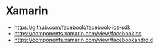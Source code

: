 # Xamarin

- https://github.com/facebook/facebook-ios-sdk
- https://components.xamarin.com/view/facebookios
- https://components.xamarin.com/view/facebookandroid
